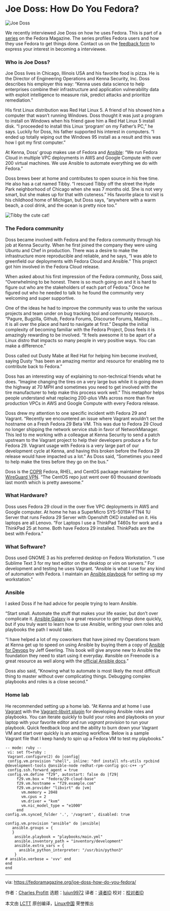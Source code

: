 [#]: collector: (lujun9972)
[#]: translator: ( )
[#]: reviewer: ( )
[#]: publisher: ( )
[#]: url: ( )
[#]: subject: (Joe Doss: How Do You Fedora?)
[#]: via: (https://fedoramagazine.org/joe-doss-how-do-you-fedora/)
[#]: author: (Charles Profitt https://fedoramagazine.org/author/cprofitt/)

Joe Doss: How Do You Fedora?
======

![Joe Doss][1]

We recently interviewed Joe Doss on how he uses Fedora. This is part of a [series][2] on the Fedora Magazine. The series profiles Fedora users and how they use Fedora to get things done. Contact us on the [feedback form][3] to express your interest in becoming a interviewee.

### Who is Joe Doss?

Joe Doss lives in Chicago, Illinois USA and his favorite food is pizza. He is the Director of Engineering Operations and Kenna Security, Inc. Doss describes his employer this way: “Kenna uses data science to help enterprises combine their infrastructure and application vulnerability data with exploit intelligence to measure risk, predict attacks and prioritize remediation.”

His first Linux distribution was Red Hat Linux 5. A friend of his showed him a computer that wasn’t running Windows. Doss thought it was just a program to install on Windows when his friend gave him a Red Hat Linux 5 install disk. “I proceeded to install this Linux ‘program’ on my Father’s PC,” he says. Luckily for Doss, his father supported his interest in computers. “I ended up totally wiping out the Windows 95 install as a result and this was how I got my first computer.”

At Kenna, Doss’ group makes use of Fedora and [Ansible][4]: “We run Fedora Cloud in multiple VPC deployments in AWS and Google Compute with over 200 virtual machines. We use Ansible to automate everything we do with Fedora.”

Doss brews beer at home and contributes to open source in his free time. He also has a cat named Tibby. “I rescued Tibby off the street the Hyde Park neighborhood of Chicago when she was 7 months old. She is not very smart, but she makes up for that with cuteness.” His favorite place to visit is his childhood home of Michigan, but Doss says, “anywhere with a warm beach, a cool drink, and the ocean is pretty nice too.”

![Tibby the cute cat!][5]

### The Fedora community

Doss became involved with Fedora and the Fedora community through his job at Kenna Security. When he first joined the company they were using Ubuntu and Chef in production. There was a desire to make the infrastructure more reproducible and reliable, and he says, “I was able to greenfield our deployments with Fedora Cloud and Ansible.” This project got him involved in the Fedora Cloud release.

When asked about his first impression of the Fedora community, Doss said, “Overwhelming to be honest. There is so much going on and it is hard to figure out who are the stakeholders of each part of Fedora.” Once he figured out who he needed to talk to he found the community very welcoming and super supportive.

One of the ideas he had to improve the community was to unite the various projects and team under on bug tracking tool and community resource. “Pagure, Bugzilla, Github, Fedora Forums, Discourse Forums, Mailing lists… it is all over the place and hard to navigate at first.” Despite the initial complexity of becoming familiar with the Fedora Project, Doss feels it is amazingly rewarding to be involved. “It feels awesome it to be apart of a Linux distro that impacts so many people in very positive ways. You can make a difference.”

Doss called out Dusty Mabe at Red Hat for helping him become involved, saying Dusty “has been an amazing mentor and resource for enabling me to contribute back to Fedora.”

Doss has an interesting way of explaining to non-technical friends what he does. “Imagine changing the tires on a very large bus while it is going down the highway at 70 MPH and sometimes you need to get involved with the tire manufacturer to help make this process work well.” This metaphor helps people understand what replacing 200-plus VMs across more than five production VPCs in AWS and Google Compute with every Fedora release.

Doss drew my attention to one specific incident with Fedora 29 and Vagrant. “Recently we encountered an issue where Vagrant wouldn’t set the hostname on a Fresh Fedora 29 Beta VM. This was due to Fedora 29 Cloud no longer shipping the network service stub in favor of NetworkManager. This led to me working with a colleague at Kenna Security to send a patch upstream to the Vagrant project to help their developers produce a fix for Fedora 29. Vagrant usage with Fedora is a very large part of our development cycle at Kenna, and having this broken before the Fedora 29 release would have impacted us a lot.” As Doss said, “Sometimes you need to help make the tires before they go on the bus.”

Doss is the [COPR][6] Fedora, RHEL, and CentOS package maintainer for [WireGuard VPN][7]. “The CentOS repo just went over 60 thousand downloads last month which is pretty awesome.”

### What Hardware?

Doss uses Fedora 29 cloud in the over five VPC deployments in AWS and Google computer. At home he has a SuperMicro SYS-5019A-FTN4 1U Server that runs Fedora 29 Server with Openshift OKD installed on it. His laptops are all Lenovo. “For Laptops I use a ThinkPad T460s for work and a ThinkPad 25 at home. Both have Fedora 29 installed. ThinkPads are the best with Fedora.”

### What Software?

Doss used GNOME 3 as his preferred desktop on Fedora Workstation. “I use Sublime Text 3 for my text editor on the desktop or vim on servers.” For development and testing he uses Vagrant. “Ansible is what I use for any kind of automation with Fedora. I maintain an [Ansible playbook][8] for setting up my workstation.”

### Ansible

I asked Doss if he had advice for people trying to learn Ansible.

“Start small. Automate the stuff that makes your life easier, but don’t over complicate it. [Ansible Galaxy][9] is a great resource to get things done quickly, but if you truly want to learn how to use Ansible, writing your own roles and playbooks the path I would take.

“I have helped a lot of my coworkers that have joined my Operations team at Kenna get up to speed on using Ansible by buying them a copy of [Ansible for Devops][10] by Jeff Geerling. This book will give anyone new to Ansible the foundation they need to start using it everyday. #ansible on Freenode is a great resource as well along with the [official Ansible docs][11].”

Doss also said, “Knowing what to automate is most likely the most difficult thing to master without over complicating things. Debugging complex playbooks and roles is a close second.”

### Home lab

He recommended setting up a home lab. “At Kenna and at home I use [Vagrant][12] with the [Vagrant-libvirt plugin][13] for developing Ansible roles and playbooks. You can iterate quickly to build your roles and playbooks on your laptop with your favorite editor and run _vagrant provision_ to run your playbook. Quick feedback loop and the ability to burn down your Vagrant VM and start over quickly is an amazing workflow. Below is a sample Vagrant file that I keep handy to spin up a Fedora VM to test my playbooks.”

```
-- mode: ruby --
 vi: set ft=ruby :
 Vagrant.configure(2) do |config|
 config.vm.provision "shell", inline: "dnf install nfs-utils rpcbind @development-tools @ansible-node redhat-rpm-config gcc-c++ -y"
 config.ssh.forward_agent = true
 config.vm.define "f29", autostart: false do |f29|
     f29.vm.box = "fedora/29-cloud-base"
     f29.vm.hostname = "f29.example.com"
     f29.vm.provider "libvirt" do |vm|
       vm.memory = 2048
       vm.cpus = 2
       vm.driver = "kvm"
       vm.nic_model_type = "e1000"
     end
config.vm.synced_folder '.', '/vagrant', disabled: true

config.vm.provision "ansible" do |ansible|
   ansible.groups = {
   }
    ansible.playbook = "playbooks/main.yml"
    ansible.inventory_path = "inventory/development"
    ansible.extra_vars = {
      ansible_python_interpreter: "/usr/bin/python3"
    }
# ansible.verbose = 'vvv' end
end
end
```

--------------------------------------------------------------------------------

via: https://fedoramagazine.org/joe-doss-how-do-you-fedora/

作者：[Charles Profitt][a]
选题：[lujun9972][b]
译者：[译者ID](https://github.com/译者ID)
校对：[校对者ID](https://github.com/校对者ID)

本文由 [LCTT](https://github.com/LCTT/TranslateProject) 原创编译，[Linux中国](https://linux.cn/) 荣誉推出

[a]: https://fedoramagazine.org/author/cprofitt/
[b]: https://github.com/lujun9972
[1]: https://fedoramagazine.org/wp-content/uploads/2019/03/IMG_20181029_121944-816x345.jpg
[2]: https://fedoramagazine.org/tag/how-do-you-fedora/
[3]: https://fedoramagazine.org/submit-an-idea-or-tip/
[4]: https://ansible.com
[5]: https://fedoramagazine.org/wp-content/uploads/2019/04/IMG_20181231_110920_fixed.jpg
[6]: https://copr.fedorainfracloud.org/coprs/jdoss/wireguard/
[7]: https://www.wireguard.com/install/
[8]: https://github.com/jdoss/fedora-workstation
[9]: https://galaxy.ansible.com/
[10]: https://www.ansiblefordevops.com/
[11]: https://docs.ansible.com/ansible/latest/index.html
[12]: http://www.vagrantup.com/
[13]: https://github.com/vagrant-libvirt/vagrant-libvirt%20plugin
